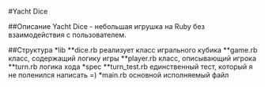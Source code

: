 #Yacht Dice

##Описание
Yacht Dice - небольшая игрушка на Ruby без взаимодействия с пользователем.

##Структура
*lib
**dice.rb реализует класс игрального кубика
**game.rb класс, содержащий логику игры
**player.rb класс, описывающий игрока
**turn.rb логика хода
*spec
**turn_test.rb единственный тест, который я не поленился написать =)
*main.rb основной исполняемый файл